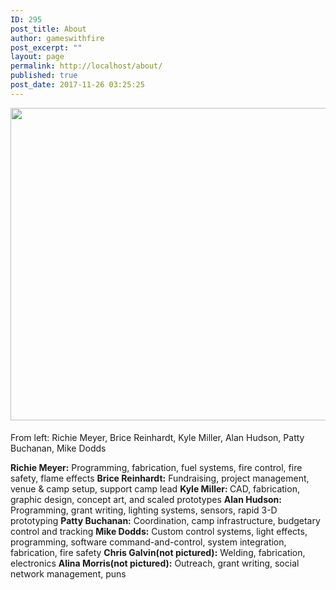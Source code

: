 ```yaml
---
ID: 295
post_title: About
author: gameswithfire
post_excerpt: ""
layout: page
permalink: http://localhost/about/
published: true
post_date: 2017-11-26 03:25:25
---
```

<img class="alignleft size-full wp-image-414" src="http://localhost/wp-content/uploads/2017/12/HellaScopeFP08-e1513903590250.jpg" alt="" width="800" height="500" style= "margin:0px 0px 5px;"/><p class="about_potluck">From left: Richie Meyer, Brice Reinhardt, Kyle Miller, Alan Hudson, Patty Buchanan, Mike Dodds</p>

<p class="potluck_skills"><strong>Richie Meyer:</strong> Programming, fabrication, fuel systems, fire control, fire safety, flame effects
<strong>Brice Reinhardt:</strong> Fundraising,  project management, venue & camp setup, support camp lead
<strong>Kyle Miller: </strong>CAD, fabrication, graphic design, concept art, and scaled prototypes
<strong>Alan Hudson:</strong> Programming, grant writing, lighting systems, sensors, rapid 3-D prototyping
<strong>Patty Buchanan:</strong> Coordination, camp infrastructure, budgetary control and tracking
<strong>Mike Dodds:</strong> Custom control systems, light effects, programming, software command-and-control, system integration, fabrication, fire safety
<strong>Chris Galvin(not pictured):</strong> Welding, fabrication, electronics
<strong>Alina Morris(not pictured):</strong> Outreach, grant writing, social network management, puns</p>